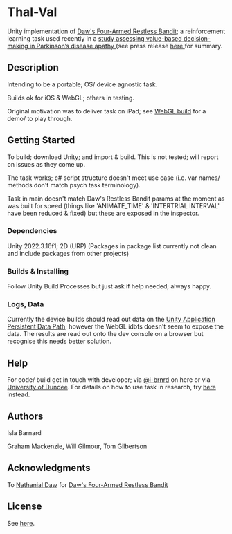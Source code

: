 
# Thal-Val

Unity implementation of <a  href="10.1038/nature04766"  target="_blank">Daw's Four-Armed Restless Bandit</a>; a reinforcement learning task used recently in a <a  href="https://doi.org/10.1093/brain/awae025"  target="_blank"> study assessing value-based decision-making in Parkinson’s disease apathy  </a> (see press release <a  href="https://www.dundee.ac.uk/stories/parkinsons-patients-work-their-brains-harder-stay-motivated"  target="_blank"> here </a> for summary.

## Description
Intending to be a portable; OS/ device agnostic task.

Builds ok for iOS & WebGL; others in testing.

Original motivation was to deliver task on iPad; see <a  href="https://gilbertson2209.github.io/thal-val/"> WebGL build</a> for a demo/ to play through.

## Getting Started
To build; download Unity; and import & build. This is not tested; will report on issues as they come up.

The task works; c# script structure doesn't meet use case (i.e. var names/ methods don't match psych task terminology).

Task in main doesn't match Daw's Restless Bandit params at the moment as was built for speed (things like 'ANIMATE_TIME' & 'INTERTRIAL INTERVAL' have been reduced & fixed) but these are exposed in the inspector.

### Dependencies
Unity 2022.3.16f1; 2D (URP)
(Packages in package list currently not clean and include packages from other projects)

### Builds & Installing
Follow Unity Build Processes but just ask if help needed; always happy.

### Logs, Data
Currently the device builds should read out data on the [Unity Application Persistent Data Path](https://docs.unity3d.com/ScriptReference/Application-persistentDataPath.html); however the WebGL idbfs doesn't seem to expose the data. The results are read out onto the dev console on a browser but recognise this needs better solution.
## Help
For code/ build get in touch with developer; via [@i-brnrd](https://github.com/i-brnrd) on here or via [University of Dundee](https://www.dundee.ac.uk/people/isla-barnard).
For details on how to use task in research, try [here](https://www.dundee.ac.uk/people/tom-gilbertson) instead.

## Authors
Isla Barnard

Graham Mackenzie, Will Gilmour, Tom Gilbertson

## Acknowledgments
To [Nathanial Daw](https://dawlab.princeton.edu) for <a  href="10.1038/nature04766"  target="_blank">Daw's Four-Armed Restless Bandit</a>

## License
See [here](/LICENCE).
